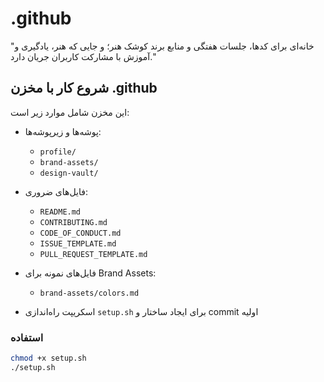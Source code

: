 # .github
"خانه‌ای برای کدها، جلسات هفتگی و منابع برند کوشک هنر؛ و جایی که هنر، یادگیری و آموزش با مشارکت کاربران جریان دارد."

## شروع کار با مخزن .github

این مخزن شامل موارد زیر است:

- پوشه‌ها و زیرپوشه‌ها:
  - `profile/`
  - `brand-assets/`
  - `design-vault/`

- فایل‌های ضروری:
  - `README.md`
  - `CONTRIBUTING.md`
  - `CODE_OF_CONDUCT.md`
  - `ISSUE_TEMPLATE.md`
  - `PULL_REQUEST_TEMPLATE.md`

- فایل‌های نمونه برای Brand Assets:
  - `brand-assets/colors.md`

- اسکریپت راه‌اندازی `setup.sh` برای ایجاد ساختار و commit اولیه

### استفاده
```bash
chmod +x setup.sh
./setup.sh
